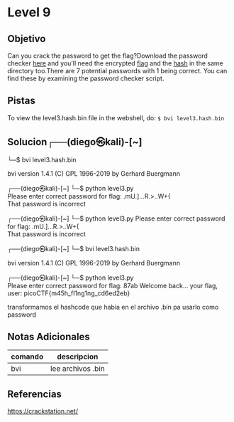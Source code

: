 # Level 9
## Objetivo
Can you crack the password to get the flag?Download the password checker [here](https://artifacts.picoctf.net/c/17/level3.py) and you'll need the encrypted [flag](https://artifacts.picoctf.net/c/17/level3.flag.txt.enc) and the [hash](https://artifacts.picoctf.net/c/17/level3.hash.bin) in the same directory too.There are 7 potential passwords with 1 being correct. You can find these by examining the password checker script.
## Pistas
To view the level3.hash.bin file in the webshell, do: `$ bvi level3.hash.bin`
## Solucion┌──(diego㉿kali)-[~]
└─$ bvi level3.hash.bin

bvi version 1.4.1 (C) GPL 1996-2019 by Gerhard Buergmann
                                                                                                        
┌──(diego㉿kali)-[~]
└─$ python level3.py   
Please enter correct password for flag: .mU.]...R.>..W+{   
That password is incorrect
                                                                                                        
┌──(diego㉿kali)-[~]
└─$ python level3.py
Please enter correct password for flag: .mU.]...R.>..W+{   
That password is incorrect
                                                                                                        
┌──(diego㉿kali)-[~]
└─$ bvi level3.hash.bin 

bvi version 1.4.1 (C) GPL 1996-2019 by Gerhard Buergmann
                                                                                                        
┌──(diego㉿kali)-[~]
└─$ python level3.py   
Please enter correct password for flag: 87ab
Welcome back... your flag, user:
picoCTF{m45h_fl1ng1ng_cd6ed2eb}

transformamos el hashcode que habia en el archivo .bin pa usarlo como password
## Notas Adicionales
|comando|descripcion|
|-------|-----------|
|bvi|lee archivos .bin|
## Referencias
https://crackstation.net/